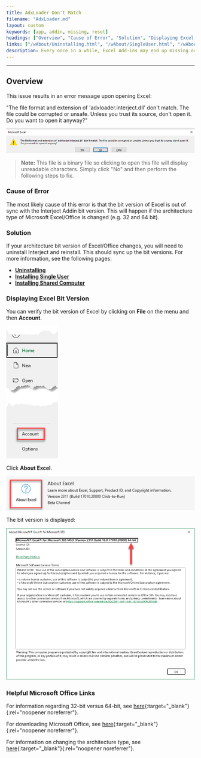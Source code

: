```yaml
---
title: AdxLoader Don't Match
filename: "AdxLoader.md"
layout: custom
keywords: [app, addin, missing, reset]
headings: ["Overview", "Cause of Error", "Solution", "Displaying Excel Bit Version", "Helpful Microsoft Office Links"]
links: ["/wAbout/Uninstalling.html", "/wAbout/SingleUser.html", "/wAbout/SharedComputer.html", "https://support.microsoft.com/en-us/office/choose-between-the-64-bit-or-32-bit-version-of-office-2dee7807-8f95-4d0c-b5fe-6c6f49b8d261", "https://www.microsoft.com/en-us/microsoft-365/download-office", "https://learn.microsoft.com/en-us/deployoffice/change-bitness"]
description: Every once in a while, Excel Add-ins may end up missing or fail to load in Excel. If your Interject addin is missing, you can follow these steps to reset it.
---
```

* * *

## Overview

This issue results in an error message upon opening Excel:

"The file format and extension of 'adxloader.interject.dll' don't match. The file could be corrupted or unsafe. Unless you trust its source, don't open it. Do you want to open it anyway?"

![](/images/AdxLoader/AdxLoaderDontMatch.png)
<br>

<blockquote class=highlight_note>
<b>Note:</b> This file is a binary file so clicking to open this file will display unreadable characters. Simply click "No" and then perform the following steps to fix.
</blockquote>

### Cause of Error

The most likely cause of this error is that the bit version of Excel is out of sync with the Interject Addin bit version. This will happen if the architecture type of Microsoft Excel/Office is changed (e.g. 32 and 64 bit).

### Solution

If your architecture bit version of Excel/Office changes, you will need to uninstall Interject and reinstall. This should sync up the bit versions. For more information, see the following pages:

* **[Uninstalling](/wAbout/Uninstalling.html)**
* **[Installing Single User](/wAbout/SingleUser.html)**
* **[Installing Shared Computer](/wAbout/SharedComputer.html)**

### Displaying Excel Bit Version

You can verify the bit version of Excel by clicking on **File** on the menu and then **Account**.

![](/images/AdxLoader/ClickAccount.png)
<br>

Click **About Excel**.

![](/images/AdxLoader/ClickAboutExcel.png)
<br>

The bit version is displayed:

![](/images/AdxLoader/ExcelBitVersion.png)
<br>

### Helpful Microsoft Office Links

For information regarding 32-bit versus 64-bit, see [here](https://support.microsoft.com/en-us/office/choose-between-the-64-bit-or-32-bit-version-of-office-2dee7807-8f95-4d0c-b5fe-6c6f49b8d261){:target="_blank"}{:rel="noopener noreferrer"}.

For downloading Microsoft Office, see [here](https://www.microsoft.com/en-us/microsoft-365/download-office){:target="_blank"}{:rel="noopener noreferrer"}.

For information on changing the architecture type, see [here](https://learn.microsoft.com/en-us/deployoffice/change-bitness){:target="_blank"}{:rel="noopener noreferrer"}.
